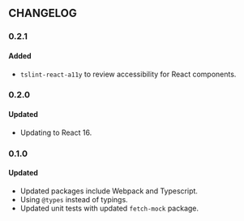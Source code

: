 ## CHANGELOG

### 0.2.1
#### Added
- `tslint-react-a11y` to review accessibility for React components.

### 0.2.0
#### Updated
- Updating to React 16.

### 0.1.0
#### Updated
- Updated packages include Webpack and Typescript.
- Using `@types` instead of typings.
- Updated unit tests with updated `fetch-mock` package. 
